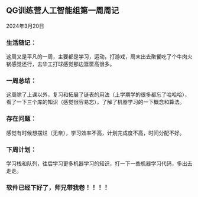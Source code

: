 ## QG训练营人工智能组第一周周记

2024年3月20日

### 生活随记：

这周又是平凡的一周，主要都是学习，运动，打游戏，周末出去聚餐吃了个牛肉火锅感觉还行，去华工打球感觉那边篮筐高很多。



### 一周总结：

这周除了上课以外，复习和拓展了链表的用法（上学期学的很多都忘了哈哈哈），看了一下三个库的知识（感觉很容易忘），了解了机器学习的一下概念和算法。



### 存在问题：

感觉有时候想摆烂（无奈），学习效率不高，计划完成度不高，时间分配不好。



### 下周计划：

学习栈和队列，往后学习更多机器学习的知识，打一下一些机器学习代码，多出去走走。



### 软件已经下好了，师兄带我卷！！！！






